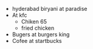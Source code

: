 * hyderabad biryani at paradise
* At kfc
  * Chiken 65
  * fried chicken
* Bugers at burgers king
* Cofee at startbucks

